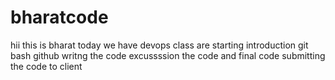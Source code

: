 # bharatcode
hii
this is bharat 
today we have devops class are starting
introduction
git bash
github
writng the code
excussssion the code
and final 
code submitting the code to client
